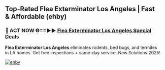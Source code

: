 ## Top-Rated Flea Exterminator Los Angeles | Fast & Affordable (ehby)

<h3>🐜 ACT NOW 🌐==►► <a href="https://tinyurl.com/2dysvsjj" rel="nofollow">Flea Exterminator Los Angeles Special Deals</a></h3>

**Flea Exterminator Los Angeles** eliminates rodents, bed bugs, and termites in LA homes. Get free inspections + same-day service. New Solutions 2025!

[![ehby](https://i.imgur.com/JCYaghj.jpeg)](https://tinyurl.com/2dysvsjj)